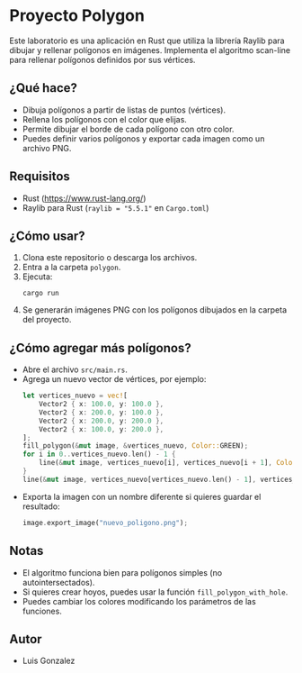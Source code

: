 # Proyecto Polygon

Este laboratorio es una aplicación en Rust que utiliza la librería Raylib para dibujar y rellenar polígonos en imágenes. Implementa el algoritmo scan-line para rellenar polígonos definidos por sus vértices.

## ¿Qué hace?
- Dibuja polígonos a partir de listas de puntos (vértices).
- Rellena los polígonos con el color que elijas.
- Permite dibujar el borde de cada polígono con otro color.
- Puedes definir varios polígonos y exportar cada imagen como un archivo PNG.

## Requisitos
- Rust (https://www.rust-lang.org/)
- Raylib para Rust (`raylib = "5.5.1"` en `Cargo.toml`)

## ¿Cómo usar?
1. Clona este repositorio o descarga los archivos.
2. Entra a la carpeta `polygon`.
3. Ejecuta:
   ```
   cargo run
   ```
4. Se generarán imágenes PNG con los polígonos dibujados en la carpeta del proyecto.

## ¿Cómo agregar más polígonos?
- Abre el archivo `src/main.rs`.
- Agrega un nuevo vector de vértices, por ejemplo:
  ```rust
  let vertices_nuevo = vec![
      Vector2 { x: 100.0, y: 100.0 },
      Vector2 { x: 200.0, y: 100.0 },
      Vector2 { x: 200.0, y: 200.0 },
      Vector2 { x: 100.0, y: 200.0 },
  ];
  fill_polygon(&mut image, &vertices_nuevo, Color::GREEN);
  for i in 0..vertices_nuevo.len() - 1 {
      line(&mut image, vertices_nuevo[i], vertices_nuevo[i + 1], Color::WHITE);
  }
  line(&mut image, vertices_nuevo[vertices_nuevo.len() - 1], vertices_nuevo[0], Color::WHITE);
  ```
- Exporta la imagen con un nombre diferente si quieres guardar el resultado:
  ```rust
  image.export_image("nuevo_poligono.png");
  ```

## Notas
- El algoritmo funciona bien para polígonos simples (no autointersectados).
- Si quieres crear hoyos, puedes usar la función `fill_polygon_with_hole`.
- Puedes cambiar los colores modificando los parámetros de las funciones.

## Autor
- Luis Gonzalez 